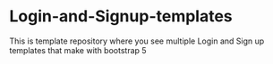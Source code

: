 # Login-and-Signup-templates
This is template repository where you see multiple Login and Sign up templates that make with bootstrap 5
